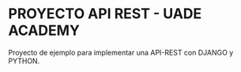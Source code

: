 # PROYECTO API REST - UADE ACADEMY
Proyecto de ejemplo para implementar una API-REST con DJANGO y PYTHON.